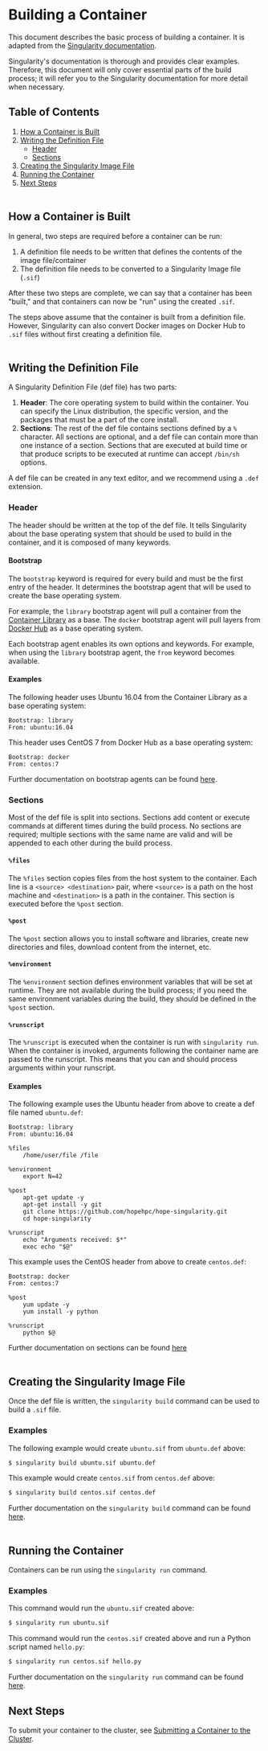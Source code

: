 # Building a Container
This document describes the basic process of building a container. It is adapted from the [Singularity documentation](https://sylabs.io/guides/3.3/user-guide/index.html).

Singularity's documentation is thorough and provides clear examples. Therefore, this document will only cover essential parts of the build process; it will refer you to the Singularity documentation for more detail when necessary.

## Table of Contents
1. [How a Container is Built](#how-a-container-is-built)
2. [Writing the Definition File](#writing-the-definition-file)
    + [Header](#header)
    + [Sections](#sections)
3. [Creating the Singularity Image File](#creating-the-singularity-image-file)
4. [Running the Container](#running-the-container)
5. [Next Steps](#next-steps)</br></br>

## How a Container is Built
In general, two steps are required before a container can be run:
1. A definition file needs to be written that defines the contents of the image file/container
2. The definition file needs to be converted to a Singularity Image file (`.sif`)

After these two steps are complete, we can say that a container has been "built," and that containers can now be "run" using the created `.sif`.

The steps above assume that the container is built from a definition file. However, Singularity can also convert Docker images on Docker Hub to `.sif` files without first creating a definition file.
</br></br>

## Writing the Definition File
A Singularity Definition File (def file) has two parts:
1. **Header**: The core operating system to build within the container. You can specify the Linux distribution, the specific version, and the packages that must be a part of the core install.
2. **Sections**: The rest of the def file contains sections defined by a `%` character. All sections are optional, and a def file can contain more than one instance of a section. Sections that are executed at build time or that produce scripts to be executed at runtime can accept `/bin/sh` options.

A def file can be created in any text editor, and we recommend using a `.def` extension.

### Header
The header should be written at the top of the def file. It tells Singularity about the base operating system that should be used to build in the container, and it is composed of many keywords.

#### Bootstrap
The `bootstrap` keyword is required for every build and must be the first entry of the header. It determines the bootstrap agent that will be used to create the base operating system.

For example, the `library` bootstrap agent will pull a container from the [Container Library](https://cloud.sylabs.io/library) as a base. The `docker` bootstrap agent will pull layers from [Docker Hub](https://hub.docker.com) as a base operating system.

Each bootstrap agent enables its own options and keywords. For example, when using the `library` bootstrap agent, the `from` keyword becomes available.

#### Examples
The following header uses Ubuntu 16.04 from the Container Library as a base operating system:
```
Bootstrap: library
From: ubuntu:16.04
```

This header uses CentOS 7 from Docker Hub as a base operating system:
```
Bootstrap: docker
From: centos:7
```

Further documentation on bootstrap agents can be found [here](https://sylabs.io/guides/3.3/user-guide/appendix.html#buildmodules).

### Sections
Most of the def file is split into sections. Sections add content or execute commands at different times during the build process. No sections are required; multiple sections with the same name are valid and will be appended to each other during the build process.

#### `%files`
The `%files` section copies files from the host system to the container. Each line is a `<source> <destination>` pair, where `<source>` is a path on the host machine and `<destination>` is a path in the container. This section is executed before the `%post` section.

#### `%post`
The `%post` section allows you to install software and libraries, create new directories and files, download content from the internet, etc.

#### `%environment`
The `%environment` section defines environment variables that will be set at runtime. They are not available during the build process; if you need the same environment variables during the build, they should be defined in the `%post` section.

#### `%runscript`
The `%runscript` is executed when the container is run with `singularity run`. When the container is invoked, arguments following the container name are passed to the runscript. This means that you can and should process arguments within your runscript.

#### Examples
The following example uses the Ubuntu header from above to create a def file named `ubuntu.def`:
```
Bootstrap: library
From: ubuntu:16.04

%files
    /home/user/file /file
    
%environment
    export N=42
    
%post
    apt-get update -y
    apt-get install -y git
    git clone https://github.com/hopehpc/hope-singularity.git
    cd hope-singularity
    
%runscript
    echo "Arguments received: $*"
    exec echo "$@"
```

This example uses the CentOS header from above to create `centos.def`:
```
Bootstrap: docker
From: centos:7

%post
    yum update -y
    yum install -y python
    
%runscript
    python $@
```

Further documentation on sections can be found [here](https://sylabs.io/guides/3.3/user-guide/definition_files.html#sections)</br></br>

## Creating the Singularity Image File
Once the def file is written, the `singularity build` command can be used to build a `.sif` file.

### Examples
The following example would create `ubuntu.sif` from `ubuntu.def` above:
```bash
$ singularity build ubuntu.sif ubuntu.def
```

This example would create `centos.sif` from `centos.def` above:
```bash
$ singularity build centos.sif centos.def
```

Further documentation on the `singularity build` command can be found [here](https://sylabs.io/guides/3.3/user-guide/cli/singularity_build.html).</br></br>

## Running the Container 
Containers can be run using the `singularity run` command.

### Examples
This command would run the `ubuntu.sif` created above:
```bash
$ singularity run ubuntu.sif
```

This command would run the `centos.sif` created above and run a Python script named `hello.py`:
```bash
$ singularity run centos.sif hello.py
```

Further documentation on the `singularity run` command can be found [here](https://sylabs.io/guides/3.3/user-guide/cli/singularity_run.html?highlight=run).

## Next Steps
To submit your container to the cluster, see [Submitting a Container to the Cluster](submitting-a-container-to-the-cluster.md).
